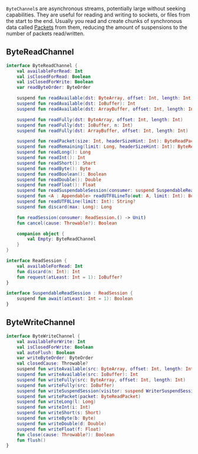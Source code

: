 [//]: # (title: Byte Channels)
[//]: # (caption: Byte Channels)
[//]: # (category: kotlinx)
[//]: # (toc: true)
[//]: # (ktor_version_review: 1.0.0)

`ByteChannel`s are asynchronous streams, potentially large without seeking capabilities.
They are useful for reading and writing to sockets, or files from the start to the end.
Usually you read and create chunks of synchronous data called [Packets](/kotlinx/io/io/packets.html) from them,
reducing the amount of suspensions to the number of packets read/written.

## ByteReadChannel

```kotlin
interface ByteReadChannel {
    val availableForRead: Int
    val isClosedForRead: Boolean
    val isClosedForWrite: Boolean
    var readByteOrder: ByteOrder

    suspend fun readAvailable(dst: ByteArray, offset: Int, length: Int): Int
    suspend fun readAvailable(dst: IoBuffer): Int
    suspend fun readAvailable(dst: ArrayBuffer, offset: Int, length: Int): Int

    suspend fun readFully(dst: ByteArray, offset: Int, length: Int)
    suspend fun readFully(dst: IoBuffer, n: Int)
    suspend fun readFully(dst: ArrayBuffer, offset: Int, length: Int)

    suspend fun readPacket(size: Int, headerSizeHint: Int): ByteReadPacket
    suspend fun readRemaining(limit: Long, headerSizeHint: Int): ByteReadPacket
    suspend fun readLong(): Long
    suspend fun readInt(): Int
    suspend fun readShort(): Short
    suspend fun readByte(): Byte
    suspend fun readBoolean(): Boolean
    suspend fun readDouble(): Double
    suspend fun readFloat(): Float
    suspend fun readSuspendableSession(consumer: suspend SuspendableReadSession.() -> Unit)
    suspend fun <A : Appendable> readUTF8LineTo(out: A, limit: Int): Boolean
    suspend fun readUTF8Line(limit: Int): String?
    suspend fun discard(max: Long): Long

    fun readSession(consumer: ReadSession.() -> Unit)
    fun cancel(cause: Throwable?): Boolean

    companion object {
        val Empty: ByteReadChannel
    }
}
```

```kotlin
interface ReadSession {
    val availableForRead: Int
    fun discard(n: Int): Int
    fun request(atLeast: Int = 1): IoBuffer?
}

interface SuspendableReadSession : ReadSession {
    suspend fun await(atLeast: Int = 1): Boolean
}
```

## ByteWriteChannel

```kotlin
interface ByteWriteChannel {
    val availableForWrite: Int
    val isClosedForWrite: Boolean
    val autoFlush: Boolean
    var writeByteOrder: ByteOrder
    val closedCause: Throwable?
    suspend fun writeAvailable(src: ByteArray, offset: Int, length: Int): Int
    suspend fun writeAvailable(src: IoBuffer): Int
    suspend fun writeFully(src: ByteArray, offset: Int, length: Int)
    suspend fun writeFully(src: IoBuffer)
    suspend fun writeSuspendSession(visitor: suspend WriterSuspendSession.() -> Unit)
    suspend fun writePacket(packet: ByteReadPacket)
    suspend fun writeLong(l: Long)
    suspend fun writeInt(i: Int)
    suspend fun writeShort(s: Short)
    suspend fun writeByte(b: Byte)
    suspend fun writeDouble(d: Double)
    suspend fun writeFloat(f: Float)
    fun close(cause: Throwable?): Boolean
    fun flush()
}
```